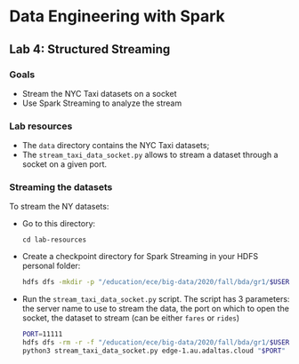 # Data Engineering with Spark

## Lab 4: Structured Streaming

### Goals

- Stream the NYC Taxi datasets on a socket
- Use Spark Streaming to analyze the stream

### Lab resources

- The `data` directory contains the NYC Taxi datasets;
- The `stream_taxi_data_socket.py` allows to stream a dataset through a socket on a given port.

### Streaming the datasets

To stream the NY datasets:

- Go to this directory:
  ```
  cd lab-resources 
  ```
- Create a checkpoint directory for Spark Streaming in your HDFS personal folder:
  ```bash
  hdfs dfs -mkdir -p "/education/ece/big-data/2020/fall/bda/gr1/$USER/spark-streaming/checkpoint"
  ```
- Run the `stream_taxi_data_socket.py` script. The script has 3 parameters: the server name to use to stream the data, the port on which to open the socket, the dataset to stream (can be either `fares` or `rides`)
  ```bash
  PORT=11111
  hdfs dfs -rm -r -f "/education/ece/big-data/2020/fall/bda/gr1/$USER/spark-streaming/checkpoint/*"
  python3 stream_taxi_data_socket.py edge-1.au.adaltas.cloud "$PORT" fares
  ```
